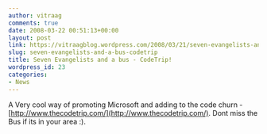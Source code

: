 ```yaml
---
author: vitraag
comments: true
date: 2008-03-22 00:51:13+00:00
layout: post
link: https://vitraagblog.wordpress.com/2008/03/21/seven-evangelists-and-a-bus-codetrip/
slug: seven-evangelists-and-a-bus-codetrip
title: Seven Evangelists and a bus - CodeTrip!
wordpress_id: 23
categories:
- News
---
```


A Very cool way of promoting Microsoft and adding to the code churn - [http://www.thecodetrip.com/](http://www.thecodetrip.com/). Dont miss the Bus if its in your area :).
